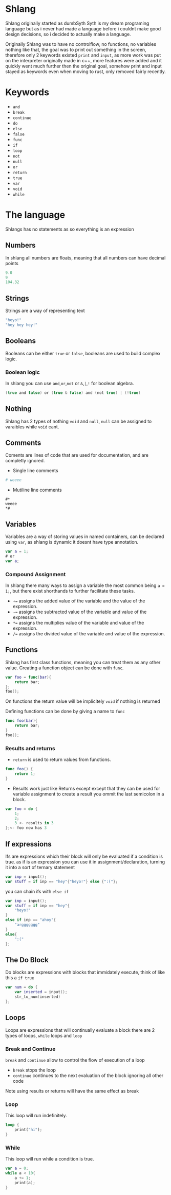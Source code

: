 # Shlang
Shlang originally started as dumbSyth
Syth is my dream programing language but as i never had made a language before i couldnt make good design decisions, so i decided to actually make a language.

Originally Shlang was to have no controlflow, no functions, no variables nothing like that, the goal was to print out something in the screen,
therefore only 2 keywords existed `print` and `input`, as more work was put on the interpreter originally made in c++, more features were added and it quickly went much further then the original goal, somehow print and input stayed as keywords even when moving to rust, only removed fairly recently.

# Keywords
- `and`
- `break`
- `continue`
- `do`
- `else`
- `false`
- `func`
- `if`
- `loop`
- `not`
- `null`
- `or`
- `return`
- `true`
- `var`
- `void`
- `while`
# The language
Shlangs has no statements as so everything is an expression

## Numbers
In shlang all numbers are floats, meaning that all numbers can have decimal points
```swift
9.0
9
104.32
```
## Strings
Strings are a way of representing text
```swift
"heyo!"
"hey hey hey!"
```
## Booleans
Booleans can be either `true` or `false`, booleans are used to build complex logic.
### Boolean logic
In shlang you can use `and`,`or`,`not` or `&`,`|`,`!` for boolean algebra.

```swift
(true and false) or (true & false) and (not true) | (!true)
```
## Nothing
Shlang has 2 types of nothing `void` and `null`, `null` can be assigned to varaibles while `void` cant.
## Comments
Coments are lines of code that are used for documentation, and are completly ignored.
- Single line comments
```py
# weeee
```
- Mutiline line comments
```
#* 
weeee
*#
```
## Variables
Variables are a way of storing values in named containers, can be declared using `var`, as shlang is dynamic it doesnt have type annotation.
```swift
var a = 1;
# or
var a;
```
### Compound Assignment
In shlang there many ways to assign a variable the most common being `a = 1;`, but there exist shorthands to further facilitate these tasks.
- `+=` assigns the added value of the variable and the value of the expression.
- `-=` assigns the subtracted value of the variable and value of the expression.
- `*=` assigns the multiplies value of the variable and value of the expression.
- `/=` assigns the divided value of the variable and value of the expression.
## Functions

Shlang has first class functions, meaning you can treat them as any other value.
Creating a function object can be done with `func`.
```swift
var foo = func(bar){
    return bar;
};
foo();
```
On functions the return value will be implicitely `void` if nothing is returned

Defining functions can be done by giving a name to `func`
```swift
func foo(bar){
    return bar;
}
foo();
```
### Results and returns
- `return` is used to return values from functions.
```swift
func foo() {
    return 1;
}
```
- Results work just like Returns except except that they can be used for variable assignment
  to create a result you ommit the last semicolon in a block.
```swift
var foo = do {
    1;
    2;
    3 <- results in 3
};<- foo now has 3 
```
## If expressions
Ifs are expressions which their block will only be evaluated if a condition is true.
as if is an expression you can use it in assignment/declaration, turning it into a sort of ternary statement
```swift
var inp = input();
var stuff = if inp == "hey"{"heyo!"} else {":("};
```
you can chain ifs with `else if`
```swift
var inp = input();
var stuff = if inp == "hey"{
    "heyo!"
} 
else if inp == "ahoy"{
    "arggggggg"
}
else{
    ":("
};
```


## The Do Block
Do blocks are expressions with blocks that immidately execute, think of like this a `if true`
```swift
var num = do {
    var inserted = input();
    str_to_num(inserted)
};
```
## Loops
Loops are expressions that will continually evaluate a block
there are 2 types of loops, `while` loops and `loop`
### Break and Continue

`break` and `continue` allow to control the flow of execution of a loop
- `break` stops the loop
- `continue` continues to the next evaluation of the block ignoring all other code

Note using results or returns will have the same effect as break
### Loop
This loop will run indefinitely. 
```rs
loop {
    print("hi");
}
```
### While
This loop will run while a condition is true.
```swift
var a = 0;
while a < 10{
    a += 1;
    print(a);
}
```

